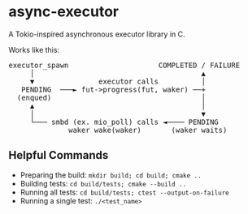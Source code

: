 # async-executor
A Tokio-inspired asynchronous executor library in C.

Works like this:
<pre>
executor_spawn                     COMPLETED / FAILURE
     │                                       ▲
     ▼               executor calls          │
   PENDING  ───► fut->progress(fut, waker) ──+
  (enqued)                                   │
     ▲                                       │
     │                                       ▼
     └─── smbd (ex. mio_poll) calls ◄──── PENDING
              waker_wake(waker)       (waker waits)
</pre>
     
## Helpful Commands
- Preparing the build: `mkdir build; cd build; cmake ..`
- Building tests: `cd build/tests; cmake --build ..`
- Running all tests: `cd build/tests; ctest --output-on-failure`
- Running a single test: `./<test_name>`
